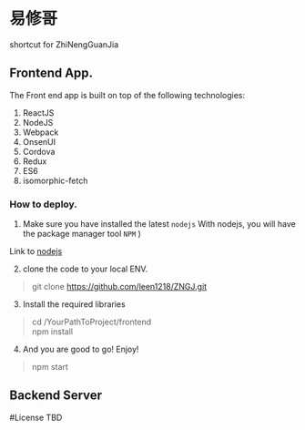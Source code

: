 # 易修哥
shortcut for ZhiNengGuanJia


## Frontend App.
The Front end app is built on top of the following technologies:
 1. ReactJS
 2. NodeJS
 3. Webpack
 4. OnsenUI
 5. Cordova
 6. Redux
 7. ES6 
 8. isomorphic-fetch

### How to deploy.
1. Make sure you have installed the latest `nodejs`
With nodejs, you will have the package manager tool `NPM` )

Link to [nodejs](https://nodejs.org/en/)


2. clone the code to your local ENV.
> git clone https://github.com/leen1218/ZNGJ.git

3. Install the required libraries
> cd /YourPathToProject/frontend  
> npm install 

4. And you are good to go! Enjoy!
>  npm start


## Backend Server




#License
TBD
